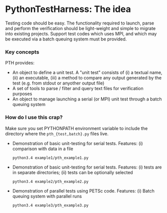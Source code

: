# PythonTestHarness: The idea #

Testing code should be easy. The functionality required to launch, parse and perform the verification should be light-weight and simple to migrate into existing projects. Support test codes which uses MPI, and which may be executed via a batch queuing system must be provided.

### Key concepts ###

PTH provides:

* An object to define a unit test. A "unit test" consists of (i) a textual name, (ii) an executable, (iii) a method to compare any output generated by the test (e.g. from stdout or anyother output file)
* A set of tools to parse / filter and query text files for verification purposes
* An object to manage launching a serial (or MPI) unit test through a batch queuing system

### How do I use this crap? ###

Make sure you set PYTHONPATH environment variable to include the directory where the ```pth_{test,batch}.py``` files live.

* Demonstration of basic unit-testing for serial tests. 
Features: 
(i) comparison with data in a file
  
  ````
  python3.4 example1/pth_example1.py

  ````

* Demonstration of basic unit-testing for serial tests.
Features:
(i) tests are in separate directories;
(ii) tests can be optionally selected
  
  ````
  python3.4 example2/pth_example2.py
  
  ````

* Demonstration of parallel tests using PETSc code. 
Features:
(i) Batch queuing system with parallel runs

  ````
  python3.4 example3/pth_example3.py

  ````
